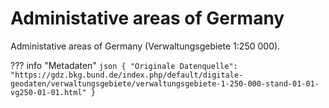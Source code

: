 # Administative areas of Germany

Administative areas of Germany (Verwaltungsgebiete 1:250 000).

 
??? info "Metadaten"
    ```json
    {
    "Originale Datenquelle": "https://gdz.bkg.bund.de/index.php/default/digitale-geodaten/verwaltungsgebiete/verwaltungsgebiete-1-250-000-stand-01-01-vg250-01-01.html"
    }
    ```
